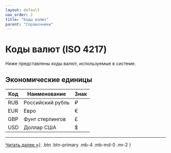 ```yaml
---
layout: default
nav_order: 2
title: "Коды валют"
parent: "Справочники"
---
```


# Коды валют (ISO 4217)

Ниже представлены коды валют, используемые в системе.

## Экономические единицы


| Код  | Наименование     | Знак |
|------|------------------|------|
| RUB  | Российский рубль | ₽    |
| EUR  | Евро             | €    |
| GBP  | Фунт стерлингов  | £    |
| USD  | Доллар США       | $    | 

---

[Читать далее &raquo;](/docs/dictionary/error){: .btn .btn-primary .mb-4 .mb-md-0 .mr-2 }

